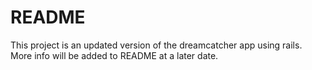 # README

This project is an updated version of the dreamcatcher app using rails.
More info will be added to README at a later date.
